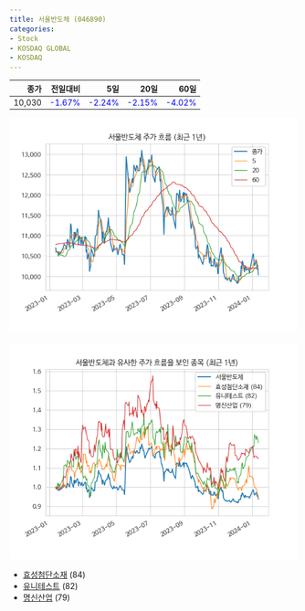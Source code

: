 ```yaml
---
title: 서울반도체 (046890)
categories:
- Stock
- KOSDAQ GLOBAL
- KOSDAQ
---
```


|종가|전일대비|5일|20일|60일|
|---:|-------:|--:|---:|---:|
|10,030|<span style="color: blue">-1.67%</span>|<span style="color: blue">-2.24%</span>|<span style="color: blue">-2.15%</span>|<span style="color: blue">-4.02%</span>|


<!-- more -->

![046890](/assets/images/stock/046890.png)

![046890](/assets/images/stock/046890_sim.png)

- [효성첨단소재](/298050/) (84)
- [유니테스트](/086390/) (82)
- [명신산업](//009900/) (79)